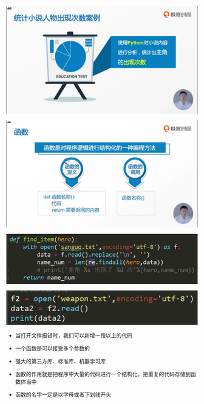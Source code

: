 ![1561964022119](assets/1561964022119.png)

![1561882664581](assets/1561882664581.png)

![1561882802476](assets/1561882802476.png)

![1561964092461](assets/1561964092461.png)

- 当打开文件报错时，我们可以新增一段以上的代码

  

- 一个函数是可以接受多个参数的
- 强大的第三方库、标准库、机器学习库
- 函数的作用就是把程序中大量的代码进行一个结构化，把重复的代码存储到函数体当中
- 函数的名字一定是以字母或者下划线开头

